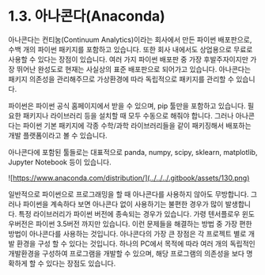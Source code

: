 # 1.3.    아나콘다\(Anaconda\)

  
아나콘다는 컨티눔\(Continuum Analytics\)이라는 회사에서 만든 파이썬 배포판으로, 수백 개의 파이썬 패키지를 포함하고 있습니다. 또한 회사 내에서도 상업용으로 무료로 사용할 수 있다는 장점이 있습니다. 여러 가지 파이썬 배포판 중 가장 후발주자이지만 가장 뛰어난 완성도로 현재는 사실상의 표준 배포판으로 되어가고 있습니다. 아나콘다는 패키지 의존성을 관리해주므로 가상환경에 따라 독립적으로 패키지를 관리할 수 있습니다.

파이썬은 파이썬 공식 홈페이지에서 받을 수 있으며, pip 툴만을 포함하고 있습니다. 필요한 패키지나 라이브러리 등을 설치할 때 모두 수동으로 해줘야 합니다. 그러나 아나콘다는 파이썬 기본 패키지에 각종 수학/과학 라이브러리들을 같이 패키징해서 배포하는 개발 플랫폼이라고 볼 수 있습니다.

아나콘다에 포함된 툴들로는 대표적으로 panda, numpy, scipy, sklearn, matplotlib, Jupyter Notebook 등이 있습니다.

![https://www.anaconda.com/distribution/](../../../.gitbook/assets/130.png)

일반적으로 파이썬으로 프로그래밍을 할 때 아나콘다를 사용하지 않아도 무방합니다. 그러나 파이썬을 계속하다 보면 아나콘다 없이 사용하기는 불편한 경우가 많이 발생합니다. 특정 라이브러리가 파이썬 버전에 종속되는 경우가 있습니다. 가령 텐서플로우 윈도우버전은 파이썬 3.5버전 까지만 있습니다. 이런 문제들을 해결하는 방법 중 가장 편한 방법이 아나콘다를 사용하는 것입니다. 아나콘다의 가장 큰 장점은 각 프로젝트 별로 개발 환경을 구성 할 수 있다는 것입니다. 하나의 PC에서 목적에 따라 여러 개의 독립적인 개발환경을 구성하여 프로그램을 개발할 수 있으며, 해당 프로그램의 의존성을 보다 명확하게 할 수 있다는 장점도 있습니다.

